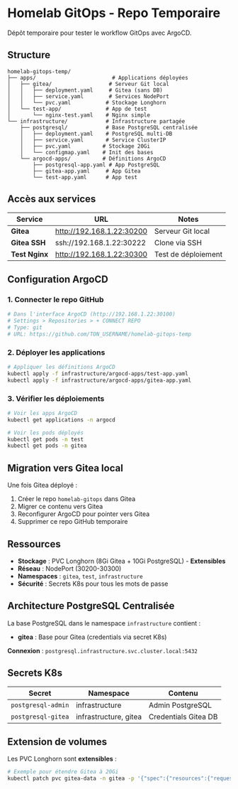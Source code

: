 # Homelab GitOps - Repo Temporaire

Dépôt temporaire pour tester le workflow GitOps avec ArgoCD.

## Structure

```
homelab-gitops-temp/
├── apps/                        # Applications déployées
│   ├── gitea/                  # Serveur Git local
│   │   ├── deployment.yaml     # Gitea (sans DB)
│   │   ├── service.yaml        # Services NodePort
│   │   └── pvc.yaml           # Stockage Longhorn
│   └── test-app/              # App de test
│       └── nginx-test.yaml    # Nginx simple
└── infrastructure/            # Infrastructure partagée
    ├── postgresql/            # Base PostgreSQL centralisée
    │   ├── deployment.yaml    # PostgreSQL multi-DB
    │   ├── service.yaml       # Service ClusterIP
    │   ├── pvc.yaml          # Stockage 20Gi
    │   └── configmap.yaml    # Init des bases
    └── argocd-apps/          # Définitions ArgoCD
        ├── postgresql-app.yaml # App PostgreSQL
        ├── gitea-app.yaml     # App Gitea
        └── test-app.yaml      # App test
```

## Accès aux services

| Service | URL | Notes |
|---------|-----|-------|
| **Gitea** | http://192.168.1.22:30200 | Serveur Git local |
| **Gitea SSH** | ssh://192.168.1.22:30222 | Clone via SSH |
| **Test Nginx** | http://192.168.1.22:30300 | Test de déploiement |

## Configuration ArgoCD

### 1. Connecter le repo GitHub
```bash
# Dans l'interface ArgoCD (http://192.168.1.22:30100)
# Settings > Repositories > + CONNECT REPO
# Type: git
# URL: https://github.com/TON_USERNAME/homelab-gitops-temp
```

### 2. Déployer les applications
```bash
# Appliquer les définitions ArgoCD
kubectl apply -f infrastructure/argocd-apps/test-app.yaml
kubectl apply -f infrastructure/argocd-apps/gitea-app.yaml
```

### 3. Vérifier les déploiements
```bash
# Voir les apps ArgoCD
kubectl get applications -n argocd

# Voir les pods déployés
kubectl get pods -n test
kubectl get pods -n gitea
```

## Migration vers Gitea local

Une fois Gitea déployé :
1. Créer le repo `homelab-gitops` dans Gitea
2. Migrer ce contenu vers Gitea
3. Reconfigurer ArgoCD pour pointer vers Gitea
4. Supprimer ce repo GitHub temporaire

## Ressources

- **Stockage** : PVC Longhorn (8Gi Gitea + 10Gi PostgreSQL) - **Extensibles**
- **Réseau** : NodePort (30200-30300)
- **Namespaces** : `gitea`, `test`, `infrastructure`
- **Sécurité** : Secrets K8s pour tous les mots de passe

## Architecture PostgreSQL Centralisée

La base PostgreSQL dans le namespace `infrastructure` contient :
- **gitea** : Base pour Gitea (credentials via secret K8s)

**Connexion** : `postgresql.infrastructure.svc.cluster.local:5432`

## Secrets K8s

| Secret | Namespace | Contenu |
|---------|-----------|---------|
| `postgresql-admin` | infrastructure | Admin PostgreSQL |
| `postgresql-gitea` | infrastructure, gitea | Credentials Gitea DB |

## Extension de volumes

Les PVC Longhorn sont **extensibles** :
```bash
# Exemple pour étendre Gitea à 20Gi
kubectl patch pvc gitea-data -n gitea -p '{"spec":{"resources":{"requests":{"storage":"20Gi"}}}}'
``` 